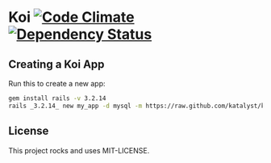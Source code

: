 # Koi [![Code Climate](https://codeclimate.com/github/katalyst/koi.png)](https://codeclimate.com/github/katalyst/koi) [![Dependency Status](https://gemnasium.com/katalyst/koi.png)](https://gemnasium.com/katalyst/koi)

## Creating a Koi App

Run this to create a new app:

```bash
gem install rails -v 3.2.14
rails _3.2.14_ new my_app -d mysql -m https://raw.github.com/katalyst/koi/v1.0.0.rc5/lib/templates/application/app.rb
```

## License

This project rocks and uses MIT-LICENSE.
